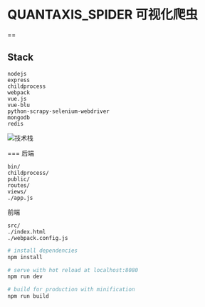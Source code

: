# QUANTAXIS_SPIDER 可视化爬虫
==
## Stack
```
nodejs
express
childprocess
webpack
vue.js
vue-blu
python-scrapy-selenium-webdriver
mongodb
redis
```
![技术栈](https://github.com/yutiansut/QUANTAXIS_SPIDER/blob/dev-visualCraw/todo.png)



===
后端
```
bin/
childprocess/
public/
routes/
views/
./app.js
```

前端
```
src/
./index.html
./webpack.config.js
```

``` bash
# install dependencies
npm install

# serve with hot reload at localhost:8080
npm run dev

# build for production with minification
npm run build
```